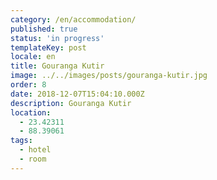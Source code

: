 ```yaml
---
category: /en/accommodation/
published: true
status: 'in progress'
templateKey: post
locale: en
title: Gouranga Kutir
image: ../../images/posts/gouranga-kutir.jpg
order: 8
date: 2018-12-07T15:04:10.000Z
description: Gouranga Kutir
location:
  - 23.42311
  - 88.39061
tags:
  - hotel
  - room
---
```


<tbd locale="en" url="mailto:haribol@mayapur.live"></tbd>
